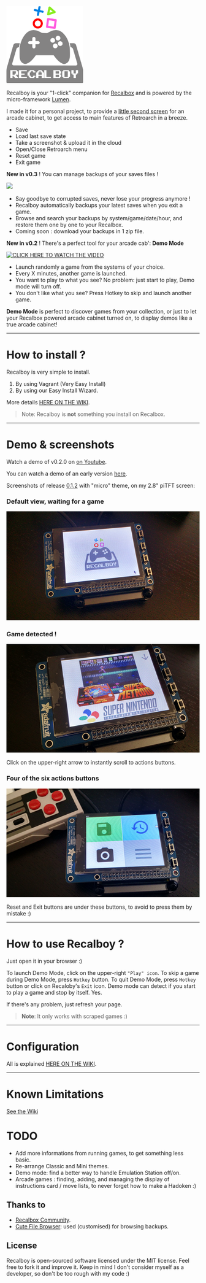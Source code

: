 <img src="public/assets/img/recalboy.png" width="200">

Recalboy is your "1-click" companion for [Recalbox](http://www.recalbox.com) and is powered by the micro-framework [Lumen](http://lumen.laravel.com).

I made it for a personal project, to provide a [little second screen](public/assets/img/readme/gba_recalboy.png) for an arcade cabinet, to get access to main features of Retroarch in a breeze. 

* Save
* Load last save state
* Take a screenshot & upload it in the cloud
* Open/Close Retroarch menu
* Reset game
* Exit game

**New in v0.3** ! You can manage backups of your saves files !

<img src="public/assets/img/manager.png" width="600">

* Say goodbye to corrupted saves, never lose your progress anymore !
* Recalboy automatically backups your latest saves when you exit a game.
* Browse and search your backups by system/game/date/hour, and restore them one by one to your Recalbox.
* Coming soon : download your backups in 1 zip file.

**New in v0.2** ! There's a perfect tool for your arcade cab': **Demo Mode**

[![CLICK HERE TO WATCH THE VIDEO](https://img.youtube.com/vi/53zNutFFCbk/0.jpg)](https://www.youtube.com/watch?v=53zNutFFCbk)

* Launch randomly a game from the systems of your choice.
* Every X minutes, another game is launched.
* You want to play to what you see? No problem: just start to play, Demo mode will turn off.
* You don't like what you see? Press Hotkey to skip and launch another game.

**Demo Mode** is perfect to discover games from your collection, or just to let your Recalbox powered arcade cabinet turned on, to display demos like a true arcade cabinet!


----------
# How to install ?

Recalboy is very simple to install.

1. By using Vagrant (Very Easy Install)
2. By using our Easy Install Wizard.

More details [HERE ON THE WIKI](<https://github.com/kjbstar/recalboy/wiki>).

> Note: Recalboy is **not** something you install on Recalbox.

----------


# Demo & screenshots

Watch a demo of v0.2.0 on [on Youtube](<https://youtu.be/53zNutFFCbk>).

You can watch a demo of an early version [here](<https://youtu.be/k_k3ho4qGwg>).

Screenshots of release [0.1.2](<https://github.com/kjbstar/recalboy/releases/tag/v0.1.2>) with "micro" theme, on my 2.8" piTFT screen:

### Default view, waiting for a game
![](public/assets/img/readme/pitft_default.png)

### Game detected !
![](public/assets/img/readme/pitft_game.png)

Click on the upper-right arrow to instantly scroll to actions buttons.
### Four of the six actions buttons
![](public/assets/img/readme/pitft_actions.png)

Reset and Exit buttons are under these buttons, to avoid to press them by mistake :)

----------

# How to use Recalboy ?

Just open it in your browser :)

To launch Demo Mode, click on the upper-right `"Play" icon`.
To skip a game during Demo Mode, press `Hotkey` button.
To quit Demo Mode, press `Hotkey` button or click on Recaloby's `Exit` icon.
Demo mode can detect if you start to play a game and stop by itself. Yes.

If there's any problem, just refresh your page.

> **Note**: It only works with scraped games :)

----------

# Configuration

All is explained [HERE ON THE WIKI](<https://github.com/kjbstar/recalboy/wiki/Configuration>).

----------


# Known Limitations

[See the Wiki](<https://github.com/kjbstar/recalboy/wiki/Known-limitations-&-bugs>)

# TODO

* Add more informations from running games, to get something less basic.
* Re-arrange Classic and Mini themes.
* Demo mode: find a better way to handle Emulation Station off/on.
* Arcade games : finding, adding, and managing the display of instructions card / move lists, to never forget how to make a Hadoken :) 

## Thanks to

* [Recalbox Community](https://forum.recalbox.com/).
* [Cute File Browser](https://tutorialzine.com/2014/09/cute-file-browser-jquery-ajax-php): used (customised) for browsing backups.

## License
Recalboy is open-sourced software licensed under the MIT license.
Feel free to fork it and improve it. Keep in mind I don't consider myself as a developer, so don't be too rough with my code :)